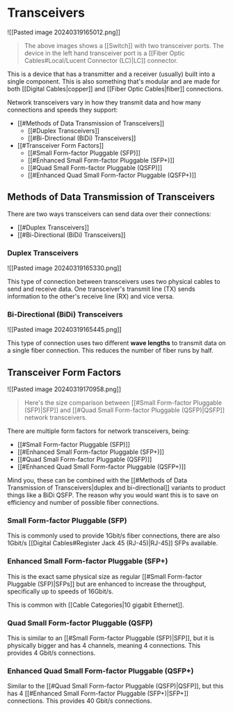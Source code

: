 # Transceivers

![[Pasted image 20240319165012.png]]

>The above images shows a [[Switch]] with two transceiver ports. The device in the left hand transceiver port is a [[Fiber Optic Cables#Local/Lucent Connector (LC)|LC]] connector.

This is a device that has a transmitter and a receiver (usually) built into a single component. This is also something that's modular and are made for both [[Digital Cables|copper]] and [[Fiber Optic Cables|fiber]] connections.

Network transceivers vary in how they transmit data and how many connections and speeds they support:

- [[#Methods of Data Transmission of Transceivers]]
    - [[#Duplex Transceivers]]
    - [[#Bi-Directional (BiDi) Transceivers]]
- [[#Transceiver Form Factors]]
    - [[#Small Form-factor Pluggable (SFP)]]
    - [[#Enhanced Small Form-factor Pluggable (SFP+)]]
    - [[#Quad Small Form-factor Pluggable (QSFP)]]
    - [[#Enhanced Quad Small Form-factor Pluggable (QSFP+)]]

## Methods of Data Transmission of Transceivers

There are two ways transceivers can send data over their connections:

- [[#Duplex Transceivers]]
- [[#Bi-Directional (BiDi) Transceivers]]

### Duplex Transceivers

![[Pasted image 20240319165330.png]]

This type of connection between transceivers uses two physical cables to send and receive data. One transceiver's transmit line (TX) sends information to the other's receive line (RX) and vice versa.

### Bi-Directional (BiDi) Transceivers

![[Pasted image 20240319165445.png]]

This type of connection uses two different **wave lengths** to transmit data on a single fiber connection. This reduces the number of fiber runs by half.

## Transceiver Form Factors

![[Pasted image 20240319170958.png]]

>Here's the size comparison between [[#Small Form-factor Pluggable (SFP)|SFP]] and [[#Quad Small Form-factor Pluggable (QSFP)|QSFP]] network transceivers.

There are multiple form factors for network transceivers, being:

- [[#Small Form-factor Pluggable (SFP)]]
- [[#Enhanced Small Form-factor Pluggable (SFP+)]]
- [[#Quad Small Form-factor Pluggable (QSFP)]]
- [[#Enhanced Quad Small Form-factor Pluggable (QSFP+)]]

Mind you, these can be combined with the [[#Methods of Data Transmission of Transceivers|duplex and bi-directional]] variants to product things like a BiDi QSFP. The reason why you would want this is to save on efficiency and number of possible fiber connections.

### Small Form-factor Pluggable (SFP)

This is commonly used to provide 1Gbit/s fiber connections, there are also 1Gbit/s [[Digital Cables#Register Jack 45 (RJ-45)|RJ-45]] SFPs available.

### Enhanced Small Form-factor Pluggable (SFP+)

This is the exact same physical size as regular [[#Small Form-factor Pluggable (SFP)|SFPs]] but are enhanced to increase the throughput, specifically up to speeds of 16Gbit/s.

This is common with [[Cable Categories|10 gigabit Ethernet]].

### Quad Small Form-factor Pluggable (QSFP)

This is similar to an [[#Small Form-factor Pluggable (SFP)|SFP]], but it is physically bigger and has 4 channels, meaning 4 connections. This provides 4 Gbit/s connections.

### Enhanced Quad Small Form-factor Pluggable (QSFP+)

Similar to the [[#Quad Small Form-factor Pluggable (QSFP)|QSFP]], but this has 4 [[#Enhanced Small Form-factor Pluggable (SFP+)|SFP+]] connections. This provides 40 Gbit/s connections.

